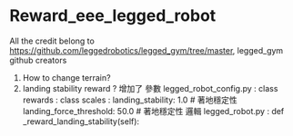 # Reward_eee_legged_robot
All the credit belong to https://github.com/leggedrobotics/legged_gym/tree/master, legged_gym github creators

1. How to change terrain?
2. landing stability reward ? 增加了
    參數
    legged_robot_config.py :
        class rewards :
            class scales :
                landing_stability: 1.0 # 著地穩定性
            landing_force_threshold: 50.0 # 著地穩定性
    邏輯
    legged_robot.py :
        def _reward_landing_stability(self):